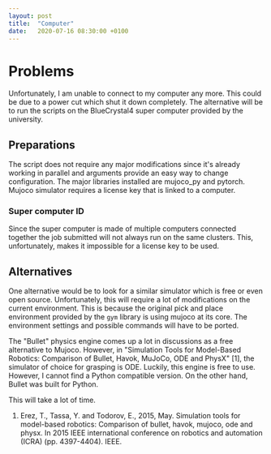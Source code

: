 ```yaml
---
layout: post
title:  "Computer"
date:   2020-07-16 08:30:00 +0100
---
```


# Problems

Unfortunately, I am unable to connect to my computer any more. This could be due to a power cut which shut it down completely. The alternative will be to run the scripts on the BlueCrystal4 super computer provided by the university.

## Preparations

The script does not require any major modifications since it's already working in parallel and arguments provide an easy way to change configuration. The major libraries installed are mujoco_py and pytorch. Mujoco simulator requires a license key that is linked to a computer.

### Super computer ID
Since the super computer is made of multiple computers connected together the job submitted will not always run on the same clusters. This, unfortunately, makes it impossible for a license key to be used. 

## Alternatives

One alternative would be to look for a similar simulator which is free or even open source. Unfortunately, this will require a lot of modifications on the current environment. This is because the original pick and place environment provided by the `gym` library is using mujoco at its core. The environment settings and possible commands will have to be ported.

The "Bullet" physics engine comes up a lot in discussions as a free alternative to Mujoco. However, in "Simulation Tools for Model-Based Robotics: Comparison of Bullet, Havok, MuJoCo, ODE and PhysX" [1], the simulator of choice for grasping is ODE. Luckily, this engine is free to use. However, I cannot find a Python compatible version. On the other hand, Bullet was built for Python.

This will take a lot of time. 

1. Erez, T., Tassa, Y. and Todorov, E., 2015, May. Simulation tools for model-based robotics: Comparison of bullet, havok, mujoco, ode and physx. In 2015 IEEE international conference on robotics and automation (ICRA) (pp. 4397-4404). IEEE.
